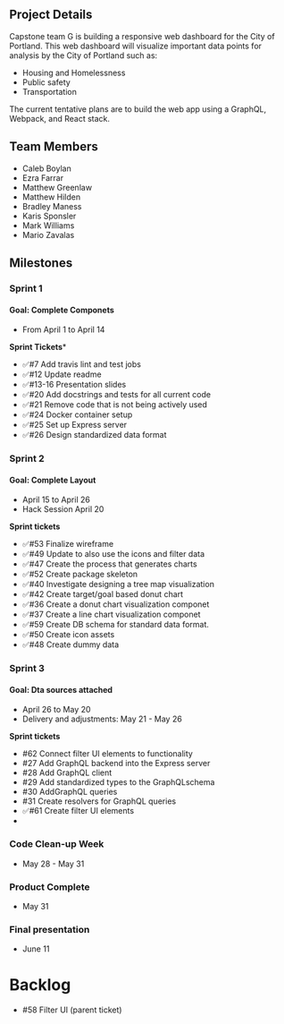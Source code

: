 ## Project Details

Capstone team G is building a responsive web dashboard for the City of
Portland. This web dashboard will visualize important data points for analysis
by the City of Portland such as:

- Housing and Homelessness
- Public safety
- Transportation

The current tentative plans are to build the web app using a GraphQL, Webpack,
and React stack.

## Team Members

- Caleb Boylan
- Ezra Farrar
- Matthew Greenlaw
- Matthew Hilden
- Bradley Maness
- Karis Sponsler
- Mark Williams
- Mario Zavalas


## Milestones

### Sprint 1
#### Goal: Complete Componets

  - From April 1 to April 14

**Sprint Tickets***
  - ✅#7 Add travis lint and test jobs
  - ✅#12 Update readme
  - ✅#13-16 Presentation slides
  - ✅#20 Add docstrings and tests for all current code
  - ✅#21 Remove code that is not being actively used
  - ✅#24 Docker container setup
  - ✅#25 Set up Express server
  - ✅#26 Design standardized data format 

### Sprint 2
#### Goal: Complete Layout
  - April 15 to April 26
  - Hack Session April 20

**Sprint tickets**
  - ✅#53 Finalize wireframe
  - ✅#49 Update <chartWrapper /> to also use the icons
     and filter data
  - ✅#47 Create the process that generates charts
  - ✅#52 Create package skeleton
  - ✅#40 Investigate designing a tree map visualization
  - ✅#42 Create target/goal based donut chart
  - ✅#36 Create a donut chart visualization componet
  - ✅#37 Create a line chart visualization componet
  - ✅#59 Create DB schema for standard data format.
  - ✅#50 Create icon assets
  - ✅#48 Create dummy data

### Sprint 3
#### Goal: Dta sources attached
  - April 26 to May 20
  - Delivery and adjustments: May 21 - May 26 

**Sprint tickets**
  - #62 Connect filter UI elements to functionality
  - #27 Add GraphQL backend into the Express server
  - #28 Add GraphQL client
  - #29 Add standardized types to the GraphQLschema
  - #30 AddGraphQL queries
  - #31 Create resolvers for GraphQL queries
  - ✅#61 Create filter UI elements
  - 

### Code Clean-up Week
  - May 28 - May 31

### Product Complete 
  - May 31

### Final presentation 
  - June 11


# Backlog
- #58 Filter UI (parent ticket)